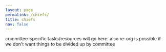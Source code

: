 ```yaml
---
layout: page
permalink: /chiefs/
title: chiefs
nav: false
---
```

committee-specific tasks/resources will go here. also re-org is possible if we don't want things to be divided up by committee
